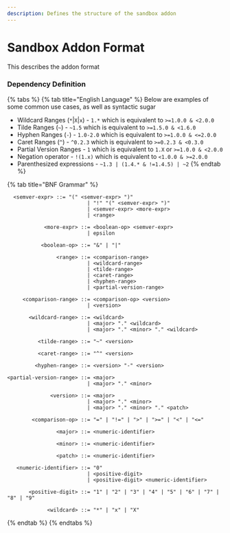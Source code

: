 ```yaml
---
description: Defines the structure of the sandbox addon
---
```


# Sandbox Addon Format

This describes the addon format

### Dependency Definition

{% tabs %}
{% tab title="English Language" %}
Below are examples of some common use cases, as well as syntactic sugar

* Wildcard Ranges \(`*`\|`X`\|`x`\) - `1.*` which is equivalent to `>=1.0.0 & <2.0.0`
* Tilde Ranges \(`~`\) - `~1.5` which is equivalent to `>=1.5.0 & <1.6.0`
* Hyphen Ranges \(`-`\) - `1.0-2.0` which is equivalent to `>=1.0.0 & <=2.0.0`
* Caret Ranges \(`^`\) - `^0.2.3` which is equivalent to `>=0.2.3 & <0.3.0`
* Partial Version Ranges - `1` which is equivalent to `1.X` or `>=1.0.0 & <2.0.0`
* Negation operator - `!(1.x)` which is equivalent to `<1.0.0 & >=2.0.0`
* Parenthesized expressions - `~1.3 | (1.4.* & !=1.4.5) | ~2`
{% endtab %}

{% tab title="BNF Grammar" %}
```text
  <semver-expr> ::= "(" <semver-expr> ")"
                          | "!" "(" <semver-expr> ")"
                          | <semver-expr> <more-expr>
                          | <range>

            <more-expr> ::= <boolean-op> <semver-expr>
                          | epsilon

           <boolean-op> ::= "&" | "|"

                <range> ::= <comparison-range>
                          | <wildcard-range>
                          | <tilde-range>
                          | <caret-range>
                          | <hyphen-range>
                          | <partial-version-range>

     <comparison-range> ::= <comparison-op> <version> 
                          | <version>

       <wildcard-range> ::= <wildcard>
                          | <major> "." <wildcard>
                          | <major> "." <minor> "." <wildcard>

          <tilde-range> ::= "~" <version>

          <caret-range> ::= "^" <version>

         <hyphen-range> ::= <version> "-" <version>

<partial-version-range> ::= <major>
                          | <major> "." <minor>

              <version> ::= <major>
                          | <major> "." <minor>
                          | <major> "." <minor> "." <patch>

        <comparison-op> ::= "=" | "!=" | ">" | ">=" | "<" | "<="

                <major> ::= <numeric-identifier>

                <minor> ::= <numeric-identifier>

                <patch> ::= <numeric-identifier>

   <numeric-identifier> ::= "0"
                          | <positive-digit>
                          | <positive-digit> <numeric-identifier>

       <positive-digit> ::= "1" | "2" | "3" | "4" | "5" | "6" | "7" | "8" | "9"

             <wildcard> ::= "*" | "x" | "X"
```
{% endtab %}
{% endtabs %}

